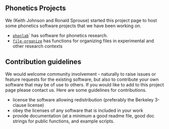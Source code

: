 ## Phonetics Projects

We (Keith Johnson and Ronald Sprouse) started this project page to host some phonetics software projects that we have been working on.

* [`phonlab`](https://github.com/phonetics-projects/phonlab)` has software for phonetics research.
* [`file-organize`](https://github.com/phonetics-projects/file-organize) has functions for organizing files in experimental and other research contexts

## Contribution guidelines

We would welcome community involvement - naturally to raise issues or feature requests for the existing software, 
but also to contribute your own software that may be of use to others.  If you would like to add to this project page
please contact us.  Here are some guidelines for contributions.

* license the software allowing redistribution (preferably the Berkeley 3-clause license)
* obey the licenses of any software that is included in your work
* provide documentation (at a minimum a good readme file, good doc strings for public functions, and example scripts.
 
